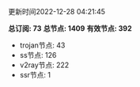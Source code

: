 更新时间2022-12-28 04:21:45

**总订阅: 73**
**总节点: 1409**
**有效节点: 392**
- trojan节点: 43
- ss节点: 126
- v2ray节点: 222
- ssr节点: 1
